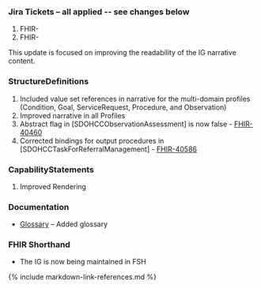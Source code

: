 ### Jira Tickets – all applied -- see changes below

1. FHIR-
2. FHIR-

This update is focused on improving the readability of the IG narrative content.

### StructureDefinitions

1. Included value set references in narrative for the multi-domain profiles (Condition, Goal, ServiceRequest, Procedure, and Observation)
2. Improved narrative in all Profiles
3. Abstract flag in [SDOHCCObservationAssessment] is now false - [FHIR-40460 ](https://jira.hl7.org/browse/FHIR-40460)
4. Corrected bindings for output procedures in [SDOHCCTaskForReferralManagement]   - [FHIR-40586](https://jira.hl7.org/browse/FHIR-40586)


### CapabilityStatements

1. Improved Rendering

### Documentation

* [Glossary](glossary.html) – Added glossary

### FHIR Shorthand
* The IG is now being maintained in FSH

{% include markdown-link-references.md %}